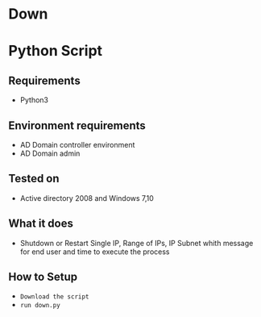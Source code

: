 # Down
# Python Script
## Requirements
* Python3
## Environment requirements
* AD Domain controller environment
* AD Domain admin
## Tested on
* Active directory 2008 and Windows 7,10 
## What it does
* Shutdown or Restart Single IP, Range of IPs, IP Subnet whith message for end user and time to execute the process 
## How to Setup
* ``` Download the script ```
* ``` run down.py ```

